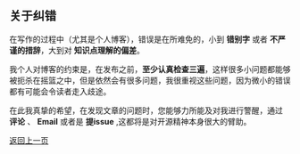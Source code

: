 ## 关于纠错

在写作的过程中（尤其是个人博客），错误是在所难免的，小到 **错别字** 或者 **不严谨的措辞**，大到对 **知识点理解的偏差**。

我个人对博客的约束是，在发布之前，**至少认真检查三遍**，这样很多小问题都能够被扼杀在摇篮之中，但是依然会有很多问题，我很重视这些问题，因为微小的错误都有可能会令读者走入歧途。

在此我真挚的希望，在发现文章的问题时，您能够力所能及对我进行警醒，通过 **评论** 、 **Email** 或者是 **提issue** ,这都将是对开源精神本身很大的臂助。

[返回上一页](https://github.com/qingmei2/Programming-life)

